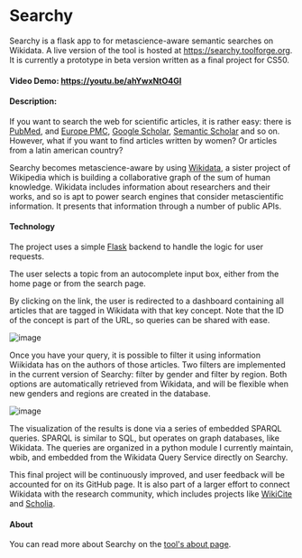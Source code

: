 # Searchy

Searchy is a flask app to for metascience-aware semantic searches on Wikidata.
A live version of the tool is hosted at <https://searchy.toolforge.org>.
It is currently a prototype in beta version written as a final project for CS50.

#### Video Demo: https://youtu.be/ahYwxNtO4GI
  
#### Description:

If you want to search the web for scientific articles, it is rather easy: there is [PubMed](https://pubmed.ncbi.nlm.nih.gov/), and [Europe PMC](https://europepmc.org/), [Google Scholar](https://scholar.google.com/), [Semantic Scholar](https://www.semanticscholar.org) and so on. However, what if you want to find articles written by women? Or articles from a latin american country? 

Searchy becomes metascience-aware by using [Wikidata](https://www.wikidata.org), a sister project of Wikipedia which is building a collaborative graph of the sum of human knowledge. Wikidata includes information about researchers and their works, and so is apt to power search engines that consider metascientific information. It presents that information through a number of public APIs.
  
    
#### Technology

The project uses a simple [Flask](https://flask.palletsprojects.com/en/1.1.x/) backend to handle the logic for user requests. 

The user selects a topic from an autocomplete input box, either from the home page or from the search page.

By clicking on the link, the user is redirected to a dashboard containing all articles that are tagged in Wikidata with that key concept. Note that the ID of the concept is part of the URL, so queries can be shared with ease. 

  ![image](https://user-images.githubusercontent.com/7917951/121785215-d8eae780-cb8e-11eb-9551-2f6c2d6a3730.png)


Once you have your query, it is possible to filter it using information Wiikidata has on the authors of those articles. Two filters are implemented in the current version of Searchy: filter by gender and filter by region. Both options are automatically retrieved from Wikidata, and will be flexible when new genders and regions are created in the database. 

  ![image](https://user-images.githubusercontent.com/7917951/121785241-08015900-cb8f-11eb-93c4-d3f0de6eedcd.png)

The visualization of the results is done via a series of embedded SPARQL queries. SPARQL is similar to SQL, but operates on graph databases, like Wikidata. The queries are organized in a python module I currently maintain, wbib, and embedded from the Wikidata Query Service directly on Searchy. 


This final project will be continuously improved, and user feedback will be accounted for on its GitHub page. It is also part of a larger effort to connect Wikidata with the research community, which includes projects like [WikiCite](http://wikicite.org/) and [Scholia](https://scholia.toolforge.org/). 

#### About
  
  You can read more about Searchy on the [tool's about page](https://searchy.toolforge.org/about). 
